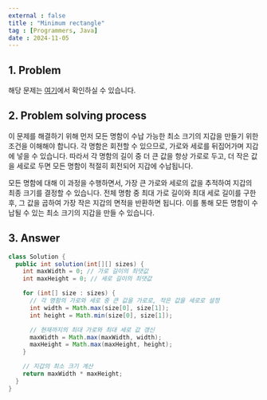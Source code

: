```yaml
---
external : false
title : "Minimum rectangle"
tag : [Programmers, Java]
date : 2024-11-05
---
```


## 1. Problem

해당 문제는 [여기](https://school.programmers.co.kr/learn/courses/30/lessons/86491)에서 확인하실 수 있습니다.

## 2. Problem solving process

이 문제를 해결하기 위해 먼저 모든 명함이 수납 가능한 최소 크기의 지갑을 만들기 위한 조건을 이해해야 합니다. 각 명함은 회전할 수 있으므로, 가로와 세로를 뒤집어가며 지갑에 넣을 수 있습니다. 따라서 각 명함의 길이 중 더 큰 값을 항상 가로로 두고, 더 작은 값을 세로로 두면 모든 명함이 적절히 회전되어 지갑에 수납됩니다.

모든 명함에 대해 이 과정을 수행하면서, 가장 큰 가로와 세로의 값을 추적하여 지갑의 최종 크기를 결정할 수 있습니다. 전체 명함 중 최대 가로 길이와 최대 세로 길이를 구한 후, 그 값을 곱하여 가장 작은 지갑의 면적을 반환하면 됩니다. 이를 통해 모든 명함이 수납될 수 있는 최소 크기의 지갑을 만들 수 있습니다.

## 3. Answer

```java
class Solution {
  public int solution(int[][] sizes) {
    int maxWidth = 0; // 가로 길이의 최댓값
    int maxHeight = 0; // 세로 길이의 최댓값

    for (int[] size : sizes) {
      // 각 명함의 가로와 세로 중 큰 값을 가로로, 작은 값을 세로로 설정
      int width = Math.max(size[0], size[1]);
      int height = Math.min(size[0], size[1]);

      // 현재까지의 최대 가로와 최대 세로 값 갱신
      maxWidth = Math.max(maxWidth, width);
      maxHeight = Math.max(maxHeight, height);
    }

    // 지갑의 최소 크기 계산
    return maxWidth * maxHeight;
  }
}
```
